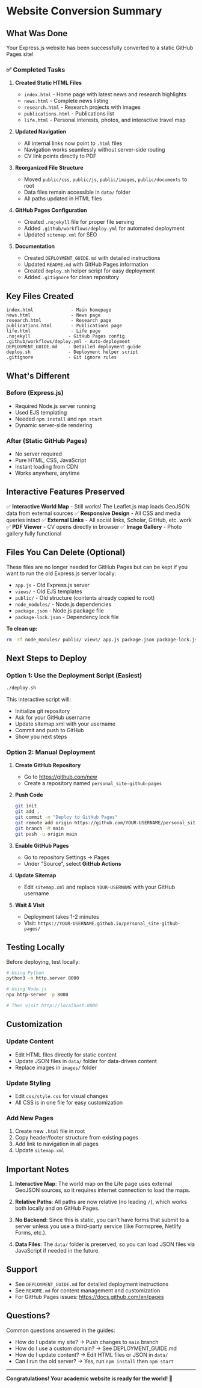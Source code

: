 # Website Conversion Summary

## What Was Done

Your Express.js website has been successfully converted to a static GitHub Pages site!

### ✅ Completed Tasks

1. **Created Static HTML Files**
   - `index.html` - Home page with latest news and research highlights
   - `news.html` - Complete news listing
   - `research.html` - Research projects with images
   - `publications.html` - Publications list
   - `life.html` - Personal interests, photos, and interactive travel map

2. **Updated Navigation**
   - All internal links now point to `.html` files
   - Navigation works seamlessly without server-side routing
   - CV link points directly to PDF

3. **Reorganized File Structure**
   - Moved `public/css`, `public/js`, `public/images`, `public/documents` to root
   - Data files remain accessible in `data/` folder
   - All paths updated in HTML files

4. **GitHub Pages Configuration**
   - Created `.nojekyll` file for proper file serving
   - Added `.github/workflows/deploy.yml` for automated deployment
   - Updated `sitemap.xml` for SEO

5. **Documentation**
   - Created `DEPLOYMENT_GUIDE.md` with detailed instructions
   - Updated `README.md` with GitHub Pages information
   - Created `deploy.sh` helper script for easy deployment
   - Added `.gitignore` for clean repository

## Key Files Created

```
index.html              - Main homepage
news.html               - News page
research.html           - Research page
publications.html       - Publications page
life.html               - Life page
.nojekyll              - GitHub Pages config
.github/workflows/deploy.yml - Auto-deployment
DEPLOYMENT_GUIDE.md    - Detailed deployment guide
deploy.sh              - Deployment helper script
.gitignore             - Git ignore rules
```

## What's Different

### Before (Express.js)
- Required Node.js server running
- Used EJS templating
- Needed `npm install` and `npm start`
- Dynamic server-side rendering

### After (Static GitHub Pages)
- No server required
- Pure HTML, CSS, JavaScript
- Instant loading from CDN
- Works anywhere, anytime

## Interactive Features Preserved

✅ **Interactive World Map** - Still works! The Leaflet.js map loads GeoJSON data from external sources
✅ **Responsive Design** - All CSS and media queries intact
✅ **External Links** - All social links, Scholar, GitHub, etc. work
✅ **PDF Viewer** - CV opens directly in browser
✅ **Image Gallery** - Photo gallery fully functional

## Files You Can Delete (Optional)

These files are no longer needed for GitHub Pages but can be kept if you want to run the old Express.js server locally:

- `app.js` - Old Express.js server
- `views/` - Old EJS templates
- `public/` - Old structure (contents already copied to root)
- `node_modules/` - Node.js dependencies
- `package.json` - Node.js package file
- `package-lock.json` - Dependency lock file

**To clean up:**
```bash
rm -rf node_modules/ public/ views/ app.js package.json package-lock.json
```

## Next Steps to Deploy

### Option 1: Use the Deployment Script (Easiest)

```bash
./deploy.sh
```

This interactive script will:
- Initialize git repository
- Ask for your GitHub username
- Update sitemap.xml with your username
- Commit and push to GitHub
- Show you next steps

### Option 2: Manual Deployment

1. **Create GitHub Repository**
   - Go to https://github.com/new
   - Create a repository named `personal_site-github-pages`

2. **Push Code**
   ```bash
   git init
   git add .
   git commit -m "Deploy to GitHub Pages"
   git remote add origin https://github.com/YOUR-USERNAME/personal_site-github-pages.git
   git branch -M main
   git push -u origin main
   ```

3. **Enable GitHub Pages**
   - Go to repository Settings → Pages
   - Under "Source", select **GitHub Actions**

4. **Update Sitemap**
   - Edit `sitemap.xml` and replace `YOUR-USERNAME` with your GitHub username

5. **Wait & Visit**
   - Deployment takes 1-2 minutes
   - Visit: `https://YOUR-USERNAME.github.io/personal_site-github-pages/`

## Testing Locally

Before deploying, test locally:

```bash
# Using Python
python3 -m http.server 8000

# Using Node.js
npx http-server -p 8000

# Then visit http://localhost:8000
```

## Customization

### Update Content
- Edit HTML files directly for static content
- Update JSON files in `data/` folder for data-driven content
- Replace images in `images/` folder

### Update Styling
- Edit `css/style.css` for visual changes
- All CSS is in one file for easy customization

### Add New Pages
1. Create new `.html` file in root
2. Copy header/footer structure from existing pages
3. Add link to navigation in all pages
4. Update `sitemap.xml`

## Important Notes

1. **Interactive Map**: The world map on the Life page uses external GeoJSON sources, so it requires internet connection to load the maps.

2. **Relative Paths**: All paths are now relative (no leading `/`), which works both locally and on GitHub Pages.

3. **No Backend**: Since this is static, you can't have forms that submit to a server unless you use a third-party service (like Formspree, Netlify Forms, etc.).

4. **Data Files**: The `data/` folder is preserved, so you can load JSON files via JavaScript if needed in the future.

## Support

- See `DEPLOYMENT_GUIDE.md` for detailed deployment instructions
- See `README.md` for content management and customization
- For GitHub Pages issues: https://docs.github.com/en/pages

## Questions?

Common questions answered in the guides:
- How do I update my site? → Push changes to `main` branch
- How do I use a custom domain? → See DEPLOYMENT_GUIDE.md
- How do I update content? → Edit HTML files or JSON in `data/`
- Can I run the old server? → Yes, run `npm install` then `npm start`

---

**Congratulations! Your academic website is ready for the world! 🎉**
